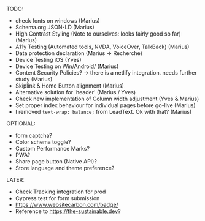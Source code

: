TODO:
- check fonts on windows (Marius)
- Schema.org JSON-LD (Marius)
- High Contrast Styling (Note to ourselves: looks fairly good so far) (Marius)
- A11y Testing (Automated tools, NVDA, VoiceOver, TalkBack) (Marius)
- Data protection declaration (Marius -> Recherche)
- Device Testing iOS (Yves)
- Device Testing on Win/Android/ (Marius)
- Content Security Policies? -> there is a netlify integration. needs further study (Marius)
- Skiplink & Home Button alignment (Marius)
- Alternative solution for 'header' (Marius / Yves)
- Check new implementation of Column width adjustment (Yves & Marius)
- Set proper index behaviour for individual pages before go-live (Marius)
- I removed `text-wrap: balance;` from LeadText. Ok with that? (Marius)

OPTIONAL:
- form captcha?
- Color schema toggle?
- Custom Performance Marks?
- PWA?
- Share page button (Native API)?
- Store language and theme preference?

LATER:
- Check Tracking integration for prod
- Cypress test for form submission 
- https://www.websitecarbon.com/badge/
- Reference to https://the-sustainable.dev?